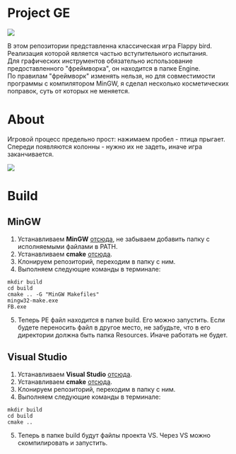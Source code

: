# Project GE

<kbd> <img src="https://github.com/timattt/Project-GE/blob/master/Logo.png" /> </kbd>

В этом репозитории представленна классическая игра Flappy bird. Реализация которой является частью вступительного испытания.   
Для графических инструментов обязательно использование предоставленного "фреймворка", он находится в папке Engine.   
По правилам "фреймворк" изменять нельзя, но для совместимости программы с компилятором MinGW, я сделал несколько косметических поправок, суть от которых не меняется.   

# About
Игровой процесс предельно прост: нажимаем пробел - птица прыгает. Спереди появляются колонны - нужно их не задеть, иначе игра заканчивается.

<kbd> <img src="https://github.com/timattt/Project-GE/blob/master/Screenshot.png" /> </kbd>

# Build
## MinGW
1. Устанавливаем **MinGW** [отсюда](https://sourceforge.net/projects/mingw/), не забываем добавить папку с исполняемыми файлами в PATH.
2. Устанавливаем **cmake** [отсюда](https://cmake.org/).
3. Клонируем репозиторий, переходим в папку с ним.
4. Выполняем следующие команды в терминале:
```
mkdir build
cd build
cmake .. -G "MinGW Makefiles"
mingw32-make.exe
FB.exe
```
5. Теперь PE файл находится в папке build. Его можно запустить. Если будете переносить файл в другое место, не забудьте, что в его директории должна быть папка Resources. Иначе работать не будет.
## Visual Studio
1. Устанавливаем **Visual Studio** [отсюда](https://visualstudio.microsoft.com/ru/).
2. Устанавливаем **cmake** [отсюда](https://cmake.org/).
4. Клонируем репозиторий, переходим в папку с ним.
5. Выполняем следующие команды в терминале:
```
mkdir build
cd build
cmake ..
```
5. Теперь в папке build будут файлы проекта VS. Через VS можно скомпилировать и запустить.
